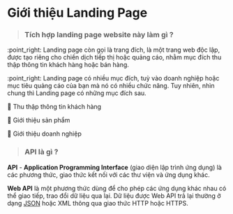 # Giới thiệu Landing Page

> ### **Tích hợp landing page website này làm gì ?**

:point\_right: Landing page còn gọi là trang đích, là một trang web độc lập, được tạo riêng cho chiến dịch tiếp thị hoặc quảng cáo, nhằm mục đích thu thập thông tin khách hàng hoặc bán hàng.

:point\_right: Landing page có nhiều mục đích, tuỳ vào doanh nghiệp hoặc mục tiêu quảng cáo của bạn mà nó có nhiều chức năng. Tuy nhiên, nhìn chung thì Landing page có những mục đích sau.

:star2: Thu thập thông tin khách hàng

:star2: Giới thiệu sản phẩm

:star2: Giới thiệu doanh nghiệp

> ### API là gì ?

**API** - **Application Programming Interface** (giao diện lập trình ứng dụng) là các phương thức, giao thức kết nối với các thư viện và ứng dụng khác.

**Web API** là một phương thức dùng để cho phép các ứng dụng khác nhau có thể giao tiếp, trao đổi dữ liệu qua lại. Dữ liệu được Web API trả lại thường ở dạng [JSON](https://topdev.vn/blog/json-la-gi/) hoặc XML thông qua giao thức HTTP hoặc HTTPS.
